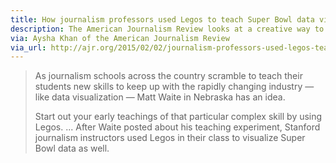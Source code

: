 ```yaml
---
title: How journalism professors used Legos to teach Super Bowl data visualization
description: The American Journalism Review looks at a creative way to teach complex data visualization topics.
via: Aysha Khan of the American Journalism Review
via_url: http://ajr.org/2015/02/02/journalism-professors-used-legos-teach-super-bowl-data-visualization/
---
```



> As journalism schools across the country scramble to teach their students new skills to keep up with the rapidly changing industry — like data visualization — Matt Waite in Nebraska has an idea.
> 
> Start out your early teachings of that particular complex skill by using Legos.
> ...
> After Waite posted about his teaching experiment, Stanford journalism instructors used Legos in their class to visualize Super Bowl data as well.

